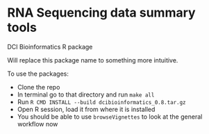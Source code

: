 # RNA Sequencing data summary tools

DCI Bioinformatics R package

Will replace this package name to something more intuitive.

To use the packages: 
 * Clone the repo
 * In terminal go to that directory and run `make all`
 * Run `R CMD INSTALL --build dcibioinformatics_0.8.tar.gz`
 * Open R session, load it from where it is installed
 * You should be able to use `browseVignettes` to look at the general workflow now